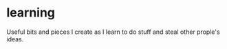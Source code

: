 learning
========

Useful bits and pieces I create as I learn to do stuff and steal other prople's ideas.
